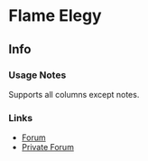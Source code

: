 # Flame Elegy

## Info

### Usage Notes

Supports all columns except notes.

### Links

- [Forum](https://myanimelist.net/forum/?topicid=2037331)
- [Private Forum](https://myanimelist.net/forum/?topicid=1998786)
